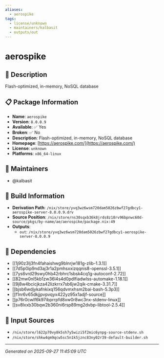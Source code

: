 ```yaml
---
aliases:
  - aerospike
tags:
  - license/unknown
  - maintainers/kalbasit
  - outputs/out
---
```


# aerospike

## 📝 Description

Flash-optimized, in-memory, NoSQL database

## 📋 Package Information

- **Name**: `aerospike`
- **Version**: `8.0.0.9`
- **Available**: ✅ Yes
- **Broken**: ✅ No
- **Description**: Flash-optimized, in-memory, NoSQL database
- **Homepage**: [https://aerospike.com/](https://aerospike.com/)
- **License**: `unknown`
- **Platforms**: `x86_64-linux`
## 👥 Maintainers

- @kalbasit


## 🔧 Build Information

- **Derivation Path**: `/nix/store/yvq3wz6wsm720dam5026zbwf27gdbcy1-aerospike-server-8.0.0.9.drv`
- **Source Position**: `/nix/store/ns30sqxb36k8jrds8z18rv96bpnwc60d-source/pkgs/by-name/ae/aerospike/package.nix:49`
- **Outputs**:
  - `out`:  `/nix/store/yvq3wz6wsm720dam5026zbwf27gdbcy1-aerospike-server-8.0.0.9`

## 🔗 Dependencies

- [[1j90z3lj3fn4fahaishwg9blnrjw181g-zlib-1.3.1]]
- [[7d5p0ip9nd3aj3r1a2pmhsxxizqqnis8-openssl-3.5.1]]
- [[7ys6vrd29swy0hb42rbhrc1sbsk4cq1g-autoconf-2.72]]
- [[82mw0nl5kb1zw36l4s4d0pdlfiadwlss-automake-1.18.1]]
- [[9j8w4bcicjkza42lizkrrx7sb6jw2qik-cmake-3.31.7]]
- [[bjsb6wdjykafnkixq156qdvmxhsm2bai-bash-5.3p3]]
- [[f1nr6v65dkjjpvpvqyx422yz95x1adjf-source]]
- [[p76r0cwlf6k97ibprrpfd8xw0r8wc3nx-stdenv-linux]]
- [[sv8lxxb30bqw2b360ni6rsp89mg2dvbp-libtool-2.5.4]]

## 📁 Input Sources

- `/nix/store/l622p70vy8k5sh7y5wizi5f2mic6ynpg-source-stdenv.sh`
- `/nix/store/shkw4qm9qcw5sc5n1k5jznc83ny02r39-default-builder.sh`

---
*Generated on 2025-09-27 11:45:09 UTC*
